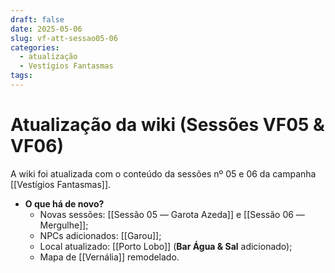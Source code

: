 ```yaml
---
draft: false
date: 2025-05-06
slug: vf-att-sessao05-06
categories:
  - atualização
  - Vestígios Fantasmas
tags:
---
```



# Atualização da wiki (Sessões VF05 & VF06)

A wiki foi atualizada com o conteúdo da sessões nº 05 e 06 da campanha [[Vestígios Fantasmas]].

<!-- more -->

- **O que há de novo?**
	- Novas sessões: [[Sessão 05 ― Garota Azeda]] e [[Sessão 06 ― Mergulhe]];
	- NPCs adicionados: [[Garou]];
	- Local atualizado: [[Porto Lobo]] (**Bar Água & Sal** adicionado);
	- Mapa de [[Vernália]] remodelado.